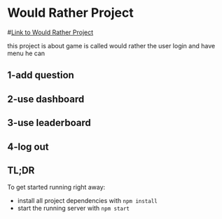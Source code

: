 # Would Rather Project
#[Link to Would Rather Project](https://wouldrather.netlify.app/)

this project is about game is called would rather the user login and have menu he can 
## 1-add question
## 2-use dashboard
## 3-use leaderboard
## 4-log out





## TL;DR

To get started running right away:

* install all project dependencies with `npm install`
* start the running server with `npm start`
